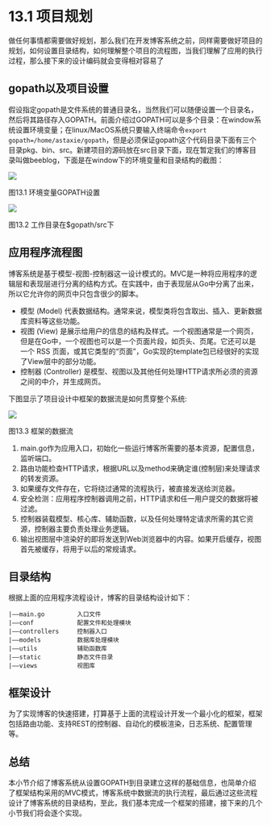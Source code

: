 # 13.1 项目规划
做任何事情都需要做好规划，那么我们在开发博客系统之前，同样需要做好项目的规划，如何设置目录结构，如何理解整个项目的流程图，当我们理解了应用的执行过程，那么接下来的设计编码就会变得相对容易了
## gopath以及项目设置
假设指定gopath是文件系统的普通目录名，当然我们可以随便设置一个目录名，然后将其路径存入GOPATH。前面介绍过GOPATH可以是多个目录：在window系统设置环境变量；在linux/MacOS系统只要输入终端命令`export gopath=/home/astaxie/gopath`，但是必须保证gopath这个代码目录下面有三个目录pkg、bin、src。新建项目的源码放在src目录下面，现在暂定我们的博客目录叫做beeblog，下面是在window下的环境变量和目录结构的截图：

![](/images/13.1.gopath.png?raw=true)

图13.1 环境变量GOPATH设置

![](/images/13.1.gopath2.png?raw=true)

图13.2 工作目录在$gopath/src下

## 应用程序流程图
博客系统是基于模型-视图-控制器这一设计模式的。MVC是一种将应用程序的逻辑层和表现层进行分离的结构方式。在实践中，由于表现层从Go中分离了出来，所以它允许你的网页中只包含很少的脚本。

- 模型 (Model) 代表数据结构。通常来说，模型类将包含取出、插入、更新数据库资料等这些功能。
- 视图 (View) 是展示给用户的信息的结构及样式。一个视图通常是一个网页，但是在Go中，一个视图也可以是一个页面片段，如页头、页尾。它还可以是一个 RSS 页面，或其它类型的“页面”，Go实现的template包已经很好的实现了View层中的部分功能。
- 控制器 (Controller) 是模型、视图以及其他任何处理HTTP请求所必须的资源之间的中介，并生成网页。

下图显示了项目设计中框架的数据流是如何贯穿整个系统:

![](/images/13.1.flow.png?raw=true)

图13.3 框架的数据流

1. main.go作为应用入口，初始化一些运行博客所需要的基本资源，配置信息，监听端口。
2. 路由功能检查HTTP请求，根据URL以及method来确定谁(控制层)来处理请求的转发资源。
3. 如果缓存文件存在，它将绕过通常的流程执行，被直接发送给浏览器。
4. 安全检测：应用程序控制器调用之前，HTTP请求和任一用户提交的数据将被过滤。
5. 控制器装载模型、核心库、辅助函数，以及任何处理特定请求所需的其它资源，控制器主要负责处理业务逻辑。
6. 输出视图层中渲染好的即将发送到Web浏览器中的内容。如果开启缓存，视图首先被缓存，将用于以后的常规请求。

## 目录结构
根据上面的应用程序流程设计，博客的目录结构设计如下：

	|——main.go         入口文件
	|——conf            配置文件和处理模块
	|——controllers     控制器入口
	|——models          数据库处理模块
	|——utils           辅助函数库
	|——static          静态文件目录
    |——views           视图库

## 框架设计
为了实现博客的快速搭建，打算基于上面的流程设计开发一个最小化的框架，框架包括路由功能、支持REST的控制器、自动化的模板渲染，日志系统、配置管理等。

## 总结
本小节介绍了博客系统从设置GOPATH到目录建立这样的基础信息，也简单介绍了框架结构采用的MVC模式，博客系统中数据流的执行流程，最后通过这些流程设计了博客系统的目录结构，至此，我们基本完成一个框架的搭建，接下来的几个小节我们将会逐个实现。

